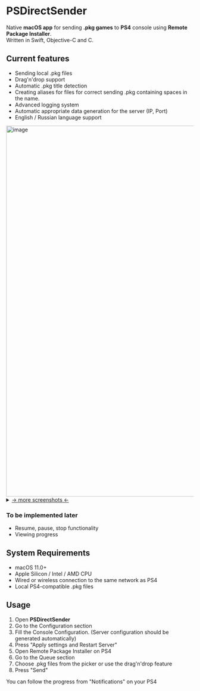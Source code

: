 # PSDirectSender
  Native **macOS app** for sending **.pkg games** to **PS4** console using **Remote Package Installer**.  
  Written in Swift, Objective-C and C.  

## Current features
  * Sending local .pkg files
  * Drag'n'drop support
  * Automatic .pkg title detection 
  * Creating aliases for files for correct sending .pkg containing spaces in the name.
  * Advanced logging system
  * Automatic appropriate data generation for the server (IP, Port)
  * English / Russian language support

<img width="998" alt="image" src="https://user-images.githubusercontent.com/83237609/166961465-36cb0ac6-00b1-405e-b28a-da6b4b8b6b9e.png">

<details>
  <summary><ins>-> more screenshots <-</ins></summary>
<img width="998" alt="image" src="https://user-images.githubusercontent.com/83237609/166961339-b21e1760-7d7c-4874-a4b9-4eb43db63fb1.png">
<img width="998" alt="image" src="https://user-images.githubusercontent.com/83237609/166960997-26f97f01-cb63-40a6-ae71-a16796d588e3.png">
</details>

### To be implemented later
  * Resume, pause, stop functionality
  * Viewing progress
  
## System Requirements
  * macOS 11.0+
  * Apple Silicon / Intel / AMD CPU
  * Wired or wireless connection to the same network as PS4
  * Local PS4-compatible .pkg files

## Usage
  <ol>
    <li>Open <b>PSDirectSender</b></li>
    <li>Go to the Configuration section</li>
    <li>Fill the Console Configuration. (Server configuration should be generated automatically)</li>
    <li>Press "Apply settings and Restart Server"</li>
    <li>Open Remote Package Installer on PS4</li>
    <li>Go to the Queue section</li>
    <li>Choose .pkg files from the picker or use the drag'n'drop feature</li>
    <li>Press "Send"</li>
  </ol>  
    
  You can follow the progress from "Notifications" on your PS4
